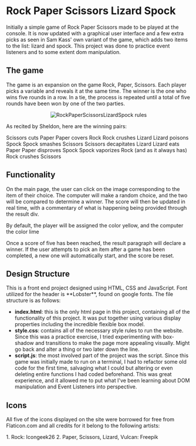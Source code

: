 # Rock Paper Scissors Lizard Spock

Initially a simple game of Rock Paper Scissors made to be played at the console. It is now updated with a graphical user interface and a few extra picks as seen in Sam Kass' own variant of the game, which adds two items to the list: lizard and spock. This project was done to practice event listeners and to some extent dom manipulation.

## The game

The game is an expansion on the game Rock, Paper, Scissors. Each player picks a variable and reveals it at the same time. The winner is the one who wins five rounds in a row. In a tie, the process is repeated until a total of five rounds have been won by one of the two parties.

<p align="center"> <img src="https://static.wikia.nocookie.net/bigbangtheory/images/7/7d/RPSLS.png/revision/latest/scale-to-width-down/180?cb=20120822205915"
     alt="RockPaperScissorsLizardSpock rules"> </p>

As recited by Sheldon, here are the winning pairs:

Scissors cuts Paper
Paper covers Rock
Rock crushes Lizard
Lizard poisons Spock
Spock smashes Scissors
Scissors decapitates Lizard
Lizard eats Paper
Paper disproves Spock
Spock vaporizes Rock
(and as it always has) Rock crushes Scissors

## Functionality

 <p>On the main page, the user can click on the image corresponding to the item of their choice. The computer will make a random choice, and the two will be compared to determine a winner. The score will then be updated in real time, with a commentary of what is happening being provided through the result div.</p>
 <p>By default, the player will be assigned the color yellow, and the computer the color lime</p>
 <p>Once a score of five has been reached, the result paragraph will declare a winner. If the user attempts to pick an item after a game has been completed, a new one will automatically start, and the score be reset.</p>

## Design Structure

<p>This is a front end project designed using HTML, CSS and JavaScript. Font utilized for the header is **Lobster**, found on google fonts. The file structure is as follows:</p>

+ **index.html**: this is the only html page in this project, containing all of the functionality of this project. It was put together using various display properties including the incredible flexible box model. 
+ **style.css**: contains all of the necessary style rules to run the website. Since this was a practice exercise, I tried experimenting with box-shadow and transitions to make the page more appealing visually. Might go back and alter a thing or two later down the line.
+ **script.js**: the most involved part of the project was the script. Since this game was initially made to run on a terminal, I had to refactor some old code for the first time, salvaging what I could but altering or even deleting entire functions I had coded beforehand. This was great experience, and it allowed me to put what I've been learning about DOM manipulation and Event Listeners into perspective.

## Icons
<p>
All five of the icons displayed on the site were borrowed for free from Flaticon.com and all credits for it belong to the following artists: </p>
1. Rock: Icongeek26
2. Paper, Scissors, Lizard, Vulcan: Freepik
